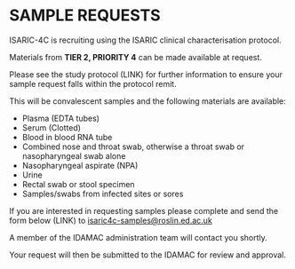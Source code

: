 # SAMPLE REQUESTS

ISARIC-4C is recruiting using the ISARIC clinical characterisation protocol. 

Materials from **TIER 2, PRIORITY 4** can be made available at request. 

Please see the study protocol (LINK) for further information to ensure your sample request falls within the protocol remit. 

This will be convalescent samples and the following materials are available:
* Plasma (EDTA tubes)
* Serum (Clotted)
* Blood in blood RNA tube
* Combined nose and throat swab, otherwise a throat swab or nasopharyngeal swab alone 
* Nasopharyngeal aspirate (NPA) 
* Urine 
* Rectal swab or stool specimen 
* Samples/swabs from infected sites or sores

If you are interested in requesting samples please complete and send the form below (LINK) to isaric4c-samples@roslin.ed.ac.uk

A member of the IDAMAC administration team will contact you shortly. 

Your request will then be submitted to the IDAMAC for review and approval.







